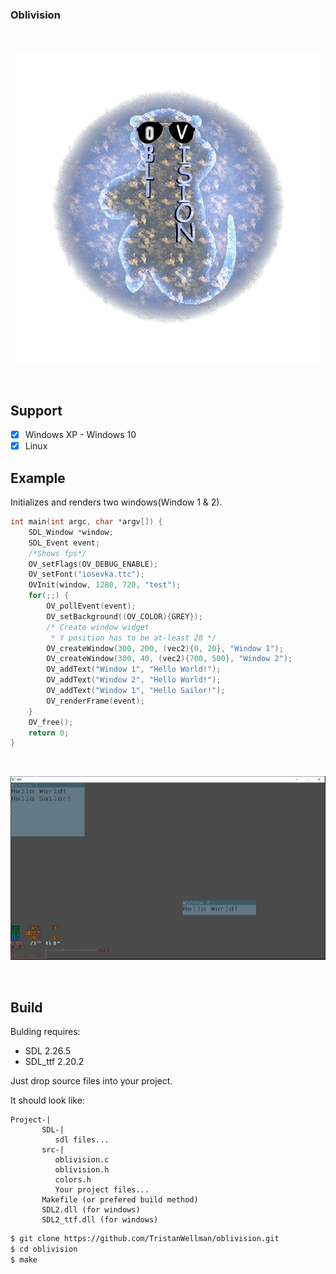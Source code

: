 ### Oblivision

<div align="center">
  <br />
  <p>
    <a href="https://github.com/TristanWellman/oblivision"><img src="oblivision.png" width="500" alt="oblivision" /></a>
  </p>
  <br />
</div>

## Support

- [x] Windows XP - Windows 10
- [x] Linux

## Example

Initializes and renders two windows(Window 1 & 2).
```c
int main(int argc, char *argv[]) {
    SDL_Window *window;
    SDL_Event event;
    /*Shows fps*/
    OV_setFlags(OV_DEBUG_ENABLE);
    OV_setFont("iosevka.ttc");
    OVInit(window, 1280, 720, "test");
    for(;;) {
        OV_pollEvent(event);
        OV_setBackground((OV_COLOR){GREY});
        /* Create window widget
         * Y position has to be at-least 20 */
        OV_createWindow(300, 200, (vec2){0, 20}, "Window 1");
        OV_createWindow(300, 40, (vec2){700, 500}, "Window 2");
        OV_addText("Window 1", "Hello World!");
        OV_addText("Window 2", "Hello World!");
        OV_addText("Window 1", "Hello Sailor!");
        OV_renderFrame(event);
    }
    OV_free();
    return 0;
}
```
<div>
  <br />
  <p>
    <a href="https://github.com/TristanWellman/oblivision"><img src="window.PNG" width="1282" alt="oblivision" /></a>
  </p>
  <br />
</div>


## Build

Bulding requires:
* SDL 2.26.5
* SDL_ttf 2.20.2

Just drop source files into your project.

It should look like:
```
Project-|
       SDL-|
          sdl files...
       src-|
          oblivision.c
          oblivision.h
          colors.h 
          Your project files...
       Makefile (or prefered build method)
       SDL2.dll (for windows)
       SDL2_ttf.dll (for windows)
```


```bash
$ git clone https://github.com/TristanWellman/oblivision.git
$ cd oblivision
$ make
```